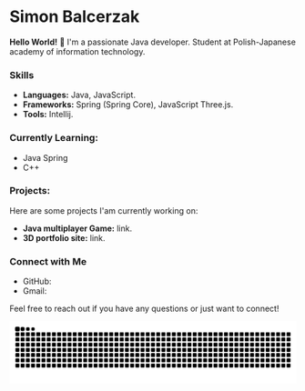 # Simon Balcerzak

**Hello World!** 👋
I'm a passionate Java developer. 
Student at Polish-Japanese academy of information technology.

### Skills
- **Languages:** Java, JavaScript.
- **Frameworks:** Spring (Spring Core), JavaScript Three.js. 
- **Tools:** Intellij.

### Currently Learning:
- Java Spring
- C++

### Projects:
Here are some projects I'am currently working on:

- **Java multiplayer Game:** link.
- **3D portfolio site:** link.

### Connect with Me
- GitHub: 
- Gmail: 

Feel free to reach out if you have any questions or just want to connect!

<img src="https://raw.githubusercontent.com/PerfectPurplee/PerfectPurplee/output/snake.svg" alt="Snake animation" />

###
